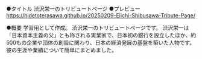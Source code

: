 ●タイトル
渋沢栄一のトリビュートページ
●プレビュー
https://hidetoterasawa.github.io/20250209-Eiichi-Shibusawa-Tribute-Page/

●概要
学習用として作成。
渋沢栄一のトリビュートページです。
渋沢栄一は「日本資本主義の父」とも称される実業家で、日本初の銀行を設立したほか、約500もの企業や団体の創設に関わり、日本の経済発展の基盤を築いた人物です。彼の生涯や業績について簡単にまとめました。
